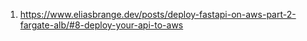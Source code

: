 1. https://www.eliasbrange.dev/posts/deploy-fastapi-on-aws-part-2-fargate-alb/#8-deploy-your-api-to-aws